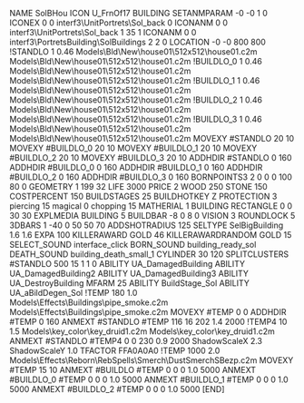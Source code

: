 NAME SolBHou
ICON U_FrnOf17
BUILDING
SETANMPARAM -0 -0 1 0
ICONEX 0 0 interf3\UnitPortrets\Sol_back 0
ICONANM 0 0 interf3\UnitPortrets\Sol_back 1 35 1
ICONANM 0 0 interf3\PortretsBuilding\SolBuildings 2 2 0
LOCATION -0 -0 800 800
!STANDLO      1 0.46 Models\Bld\New\house01\512x512\house01.c2m Models\Bld\New\house01\512x512\house01.c2m
!BUILDLO_0    1 0.46 Models\Bld\New\house01\512x512\house01.c2m Models\Bld\New\house01\512x512\house01.c2m
!BUILDLO_1    1 0.46 Models\Bld\New\house01\512x512\house01.c2m Models\Bld\New\house01\512x512\house01.c2m
!BUILDLO_2    1 0.46 Models\Bld\New\house01\512x512\house01.c2m Models\Bld\New\house01\512x512\house01.c2m
!BUILDLO_3    1 0.46 Models\Bld\New\house01\512x512\house01.c2m Models\Bld\New\house01\512x512\house01.c2m
MOVEXY #STANDLO    20 10
MOVEXY #BUILDLO_0  20 10
MOVEXY #BUILDLO_1  20 10
MOVEXY #BUILDLO_2  20 10
MOVEXY #BUILDLO_3  20 10
ADDHDIR #STANDLO 0 160
ADDHDIR #BUILDLO_0 0 160
ADDHDIR #BUILDLO_1 0 160
ADDHDIR #BUILDLO_2 0 160
ADDHDIR #BUILDLO_3 0 160
BORNPOINTS3 2 0 0 0 100 80 0
GEOMETRY 1 199 32
LIFE     3000
PRICE 2 WOOD 250 STONE 150
COSTPERCENT 150
BUILDSTAGES 25
BUILDHOTKEY		Z
PROTECTION 3 piercing 15 magical 0 chopping 15
MATHERIAL 1 BUILDING
RECTANGLE    0 0 30 30
EXPLMEDIA BUILDING 5
BUILDBAR -8 0 8 0
VISION 3
ROUNDLOCK 5
3DBARS 1 -40 0 50 50 70
ADDSHOTRADIUS 125
SELTYPE SelBigBuilding 1.6 1.6
EXPA 100
KILLERAWARD             GOLD 46
KILLERAWARDRANDOM       GOLD 15
SELECT_SOUND interface_click
BORN_SOUND building_ready_sol
DEATH_SOUND building_death_small_1
CYLINDER 30 120
SPLITCLUSTERS #STANDLO 500 15 1 1 0
ABILITY UA_DamagedBuilding
ABILITY UA_DamagedBuilding2
ABILITY UA_DamagedBuilding3
ABILITY UA_DestroyBuilding
MFARM 25
ABILITY BuildStage_Sol
ABILITY UA_aBildDegen_Sol
!TEMP 180 1.0 Models\Effects\Buildings\pipe_smoke.c2m Models\Effects\Buildings\pipe_smoke.c2m
MOVEXY  #TEMP 0 0
ADDHDIR #TEMP 0 160
ANMEXT #STANDLO #TEMP 116 16 202 1.4 2000
!TEMP4 10 1.5 Models\key_color\key_druid1.c2m Models\key_color\key_druid1.c2m
ANMEXT #STANDLO #TEMP4 0 0 230 0.9 2000
ShadowScaleX 2.3
ShadowScaleY 1.0
TFACTOR FFA0A0A0
!TEMP 1000 2.0 Models\Effects\Reborn\RebSpells\Smerch\DustSmerchSBezp.c2m
MOVEXY  #TEMP 15 10
ANMEXT #BUILDLO #TEMP  0 0 0 1.0 5000
ANMEXT #BUILDLO_0 #TEMP  0 0 0 1.0 5000
ANMEXT #BUILDLO_1 #TEMP  0 0 0 1.0 5000
ANMEXT #BUILDLO_2 #TEMP  0 0 0 1.0 5000
[END]
